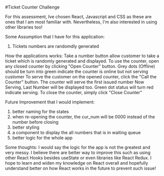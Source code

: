 #Ticket Counter Challenge

For this assessment, Ive chosen React, Javascript and CSS as these are ones that I am most familiar with.
Nevertheless, I'm also interested in using other libraries too!

Some Assumption that I have for this application:
1. Tickets numbers are randomdly generated 

How the applications works:
Take a number button allow customer to take a ticket which is randomly generated and displayed.
To use the counter, open any closed counter by clicking "Open Counter" button.
Grey dots (Offline) should be turn into green indicate the counter is online but not serving customer
To serve the customer on the opened counter, click the "Call the Counter" button.
The counter will serve the first issued number
Now Serving, Last Number will be displayed too.
Green dot status will turn red indicate serving.
To close the counter, simply click "Close Counter"

Future Improvement that I would implement:
1. better naming for the states
2. when re-opening the counter, the cur_num will be 0000 instead of the number before closing
3. better styling
4. a component to display the all numbers that is in waiting queue
5. better logic for the whole app

Some thoughts:
I would say the logic for the app is not the greatest and very messy.
I believe there are better way to improve this such as using other React Hooks
besides useState or even libraries like React Redux.
I hope to learn and widen my knowledge on React overall and hopefully understand better 
on how React works in the future to prevent such issue!

